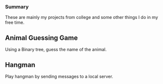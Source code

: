 ### Summary
These are mainly my projects from college and some other things I do in my free time.

## Animal Guessing Game
Using a Binary tree, guess the name of the animal.

## Hangman
Play hangman by sending messages to a local server.
